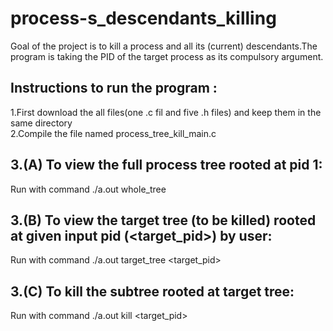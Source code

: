 # process-s_descendants_killing
Goal of the project is to kill a process and all its (current) descendants.The program is taking the PID of the target process as its compulsory argument.
## Instructions to run the program :
   1.First download the all files(one .c fil and five .h files) and keep them in the same directory\
   2.Compile the file named process_tree_kill_main.c
## 3.(A) To view the full process tree rooted at pid 1:
  Run with command ./a.out   whole_tree
## 3.(B) To view the target tree (to be killed) rooted at given input pid (<target_pid>) by user:
  Run with command ./a.out   target_tree  <target_pid>
## 3.(C) To kill the subtree rooted at target tree:
  Run with command ./a.out   kill   <target_pid>
